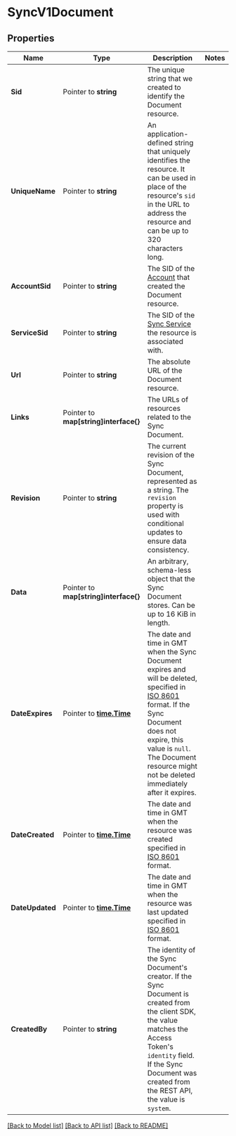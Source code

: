 # SyncV1Document

## Properties

Name | Type | Description | Notes
------------ | ------------- | ------------- | -------------
**Sid** | Pointer to **string** | The unique string that we created to identify the Document resource. |
**UniqueName** | Pointer to **string** | An application-defined string that uniquely identifies the resource. It can be used in place of the resource's `sid` in the URL to address the resource and can be up to 320 characters long. |
**AccountSid** | Pointer to **string** | The SID of the [Account](https://www.twilio.com/docs/iam/api/account) that created the Document resource. |
**ServiceSid** | Pointer to **string** | The SID of the [Sync Service](https://www.twilio.com/docs/sync/api/service) the resource is associated with. |
**Url** | Pointer to **string** | The absolute URL of the Document resource. |
**Links** | Pointer to **map[string]interface{}** | The URLs of resources related to the Sync Document. |
**Revision** | Pointer to **string** | The current revision of the Sync Document, represented as a string. The `revision` property is used with conditional updates to ensure data consistency. |
**Data** | Pointer to **map[string]interface{}** | An arbitrary, schema-less object that the Sync Document stores. Can be up to 16 KiB in length. |
**DateExpires** | Pointer to [**time.Time**](time.Time.md) | The date and time in GMT when the Sync Document expires and will be deleted, specified in [ISO 8601](https://en.wikipedia.org/wiki/ISO_8601) format. If the Sync Document does not expire, this value is `null`. The Document resource might not be deleted immediately after it expires. |
**DateCreated** | Pointer to [**time.Time**](time.Time.md) | The date and time in GMT when the resource was created specified in [ISO 8601](https://en.wikipedia.org/wiki/ISO_8601) format. |
**DateUpdated** | Pointer to [**time.Time**](time.Time.md) | The date and time in GMT when the resource was last updated specified in [ISO 8601](https://en.wikipedia.org/wiki/ISO_8601) format. |
**CreatedBy** | Pointer to **string** | The identity of the Sync Document's creator. If the Sync Document is created from the client SDK, the value matches the Access Token's `identity` field. If the Sync Document was created from the REST API, the value is `system`. |

[[Back to Model list]](../README.md#documentation-for-models) [[Back to API list]](../README.md#documentation-for-api-endpoints) [[Back to README]](../README.md)


